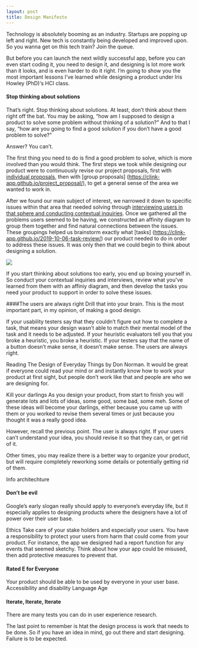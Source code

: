 ```yaml
---
layout: post
title: Design Manifesto
---
```

Technology is absolutely booming as an industry. Startups are popping up left and right. New tech is constantly being developed and improved upon. So you wanna get on this tech train? Join the queue.

But before you can launch the next wildly successful app, before you can even start coding it, you need to design it, and designing is lot more work than it looks, and is even harder to do it right. I’m going to show you the most important lessons I’ve learned while designing a product under Iris Howley (PhD)‘s HCI class.

#### Stop thinking about solutions
That’s right. Stop thinking about solutions. At least, don’t think about them right off the bat. You may be asking, “how am I supposed to design a product to solve some problem without thinking of a solution?” And to that I say, “how are you going to find a good solution if you don’t have a good problem to solve?"

Answer? You can’t.

The first thing you need to do is find a good problem to solve, which is more involved than you would think. The first steps we took while designing our product were to continuously revise our project proposals, first with [individual proposals](https://20pyh1.github.io/2019-09-18-Project-Proposal/), then with [group proposals] (https://clink-app.github.io/project_proposal/), to get a general sense of the area we wanted to work in.

After we found our main subject of interest, we narrowed it down to specific issues within that area that needed solving through [interviewing users in that sphere and conducting contextual inquiries](https://clink-app.github.io/2019-10-02-CI_review/). Once we gathered all the problems users seemed to be having, we constructed an affinity diagram to group them together and find natural connections between the issues. These groupings helped us brainstorm exactly what [tasks] (https://clink-app.github.io/2019-10-06-task-review/) our product needed to do in order to address these issues. It was only then that we could begin to think about designing a solution.

![](/img/affinity_diagram.PNG)

If you start thinking about solutions too early, you end up boxing yourself in. So conduct your contextual inquiries and interviews, review what you've learned from them with an affiniy diagram, and then develop the tasks you need your product to support in order to solve these issues.

####The users are always right
Drill that into your brain. This is the most important part, in my opinion, of making a good design.

If your usability testers say that they couldn’t figure out how to complete a task, that means your design wasn’t able to match their mental model of the task and it needs to be adjusted. If your heuristic evaluators tell you that you broke a heuristic, you broke a heuristic. If your testers say that the name of a button doesn’t make sense, it doesn’t make sense. The users are always right.

Reading The Design of Everyday Things by Don Norman.
It would be great if everyone could read your mind or and instantly know how to work your product at first sight, but people don’t work like that and people are who we are designing for.

Kill your darlings
As you design your product, from start to finish you will generate lots and lots of ideas, some good, some bad, some meh. Some of these ideas will become your darlings, either because you came up with them or you worked to revise them several times or just because you thought it was a really good idea.

However, recall the previous point. The user is always right. If your users can’t understand your idea, you should revise it so that they can, or get rid of it.

Other times, you may realize there is a better way to organize your product, but will require completely reworking some details or potentially getting rid of them. 

Info architechture

#### Don’t be evil
Google’s early slogan really should apply to everyone’s everyday life, but it especially applies to designing products where the designers have a lot of power over their user base.

Ethics
Take care of your stake holders and especially your users. You have a responsibility to protect your users from harm that could come from your product. For instance, the app we designed had a report function for any events that seemed sketchy.
 Think about how your app could be misused, then add protective measures to prevent that.


#### Rated E for Everyone
Your product should be able to be used by everyone in your user base.
Accessibility and disability
Language
Age

#### Iterate, Iterate, Iterate
There are many tests you can do in user experience research.

The last point to remember is htat the design process is work that needs to be done. So if you have an idea in mind, go out there and start designing. Failure is to be expected.


